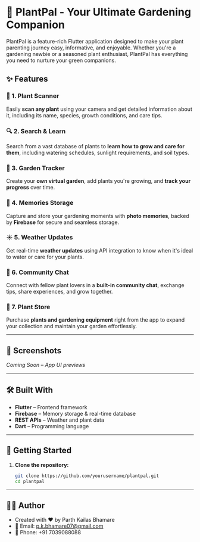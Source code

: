 # 🌿 PlantPal - Your Ultimate Gardening Companion

PlantPal is a feature-rich Flutter application designed to make your plant parenting journey easy, informative, and enjoyable. Whether you're a gardening newbie or a seasoned plant enthusiast, PlantPal has everything you need to nurture your green companions.

## ✨ Features

### 🌱 1. Plant Scanner
Easily **scan any plant** using your camera and get detailed information about it, including its name, species, growth conditions, and care tips.

### 🔍 2. Search & Learn
Search from a vast database of plants to **learn how to grow and care for them**, including watering schedules, sunlight requirements, and soil types.

### 🌼 3. Garden Tracker
Create your **own virtual garden**, add plants you're growing, and **track your progress** over time.

### 📸 4. Memories Storage
Capture and store your gardening moments with **photo memories**, backed by **Firebase** for secure and seamless storage.

### ☀️ 5. Weather Updates
Get real-time **weather updates** using API integration to know when it's ideal to water or care for your plants.

### 💬 6. Community Chat
Connect with fellow plant lovers in a **built-in community chat**, exchange tips, share experiences, and grow together.

### 🛒 7. Plant Store
Purchase **plants and gardening equipment** right from the app to expand your collection and maintain your garden effortlessly.

---

## 📲 Screenshots

*Coming Soon – App UI previews*

---

## 🛠️ Built With

- **Flutter** – Frontend framework  
- **Firebase** – Memory storage & real-time database  
- **REST APIs** – Weather and plant data  
- **Dart** – Programming language  

---

## 🚀 Getting Started

1. **Clone the repository:**
   ```bash
   git clone https://github.com/yourusername/plantpal.git
   cd plantpal

---
## 🙋‍♂️ Author
- Created with ❤️ by Parth Kailas Bhamare
- 📧 Email: p.k.bhamare07@gmail.com
- 📱 Phone: +91 7039088088
